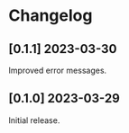 # Changelog

## [0.1.1] 2023-03-30

Improved error messages.

## [0.1.0] 2023-03-29

Initial release.
